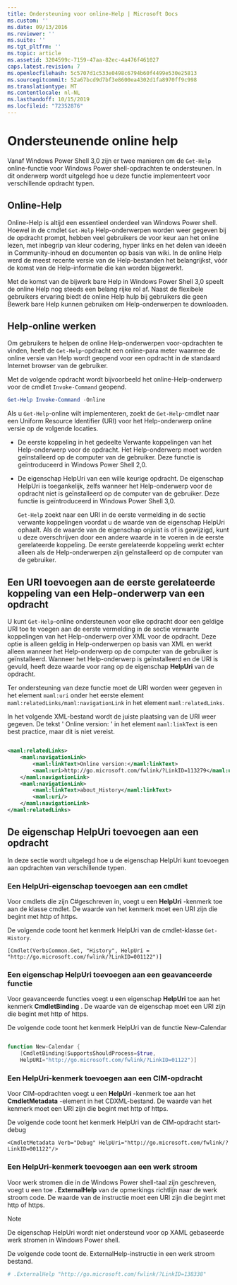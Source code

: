 ```yaml
---
title: Ondersteuning voor online-Help | Microsoft Docs
ms.custom: ''
ms.date: 09/13/2016
ms.reviewer: ''
ms.suite: ''
ms.tgt_pltfrm: ''
ms.topic: article
ms.assetid: 3204599c-7159-47aa-82ec-4a476f461027
caps.latest.revision: 7
ms.openlocfilehash: 5c5707d1c533e0498c6794b60f4499e530e25813
ms.sourcegitcommit: 52a67bcd9d7bf3e8600ea4302d1fa8970ff9c998
ms.translationtype: MT
ms.contentlocale: nl-NL
ms.lasthandoff: 10/15/2019
ms.locfileid: "72352876"
---
```

# <a name="supporting-online-help"></a>Ondersteunende online help

Vanaf Windows Power Shell 3,0 zijn er twee manieren om de `Get-Help` online-functie voor Windows Power shell-opdrachten te ondersteunen. In dit onderwerp wordt uitgelegd hoe u deze functie implementeert voor verschillende opdracht typen.

## <a name="about-online-help"></a>Online-Help

Online-Help is altijd een essentieel onderdeel van Windows Power shell. Hoewel in de cmdlet `Get-Help` Help-onderwerpen worden weer gegeven bij de opdracht prompt, hebben veel gebruikers de voor keur aan het online lezen, met inbegrip van kleur codering, hyper links en het delen van ideeën in Community-inhoud en documenten op basis van wiki. In de online Help werd de meest recente versie van de Help-bestanden het belangrijkst, vóór de komst van de Help-informatie die kan worden bijgewerkt.

Met de komst van de bijwerk bare Help in Windows Power Shell 3,0 speelt de online Help nog steeds een belang rijke rol af. Naast de flexibele gebruikers ervaring biedt de online Help hulp bij gebruikers die geen Bewerk bare Help kunnen gebruiken om Help-onderwerpen te downloaden.

## <a name="how-get-help--online-works"></a>Help-online werken

Om gebruikers te helpen de online Help-onderwerpen voor-opdrachten te vinden, heeft de `Get-Help`-opdracht een online-para meter waarmee de online versie van Help wordt geopend voor een opdracht in de standaard Internet browser van de gebruiker.

Met de volgende opdracht wordt bijvoorbeeld het online-Help-onderwerp voor de cmdlet `Invoke-Command` geopend.

```powershell
Get-Help Invoke-Command -Online
```

Als u `Get-Help`-online wilt implementeren, zoekt de `Get-Help`-cmdlet naar een Uniform Resource Identifier (URI) voor het Help-onderwerp online versie op de volgende locaties.

- De eerste koppeling in het gedeelte Verwante koppelingen van het Help-onderwerp voor de opdracht. Het Help-onderwerp moet worden geïnstalleerd op de computer van de gebruiker. Deze functie is geïntroduceerd in Windows Power Shell 2,0.

- De eigenschap HelpUri van een wille keurige opdracht. De eigenschap HelpUri is toegankelijk, zelfs wanneer het Help-onderwerp voor de opdracht niet is geïnstalleerd op de computer van de gebruiker. Deze functie is geïntroduceerd in Windows Power Shell 3,0.

  `Get-Help` zoekt naar een URI in de eerste vermelding in de sectie verwante koppelingen voordat u de waarde van de eigenschap HelpUri ophaalt. Als de waarde van de eigenschap onjuist is of is gewijzigd, kunt u deze overschrijven door een andere waarde in te voeren in de eerste gerelateerde koppeling. De eerste gerelateerde koppeling werkt echter alleen als de Help-onderwerpen zijn geïnstalleerd op de computer van de gebruiker.

## <a name="adding-a-uri-to-the-first-related-link-of-a-command-help-topic"></a>Een URI toevoegen aan de eerste gerelateerde koppeling van een Help-onderwerp van een opdracht

U kunt `Get-Help`-online ondersteunen voor elke opdracht door een geldige URI toe te voegen aan de eerste vermelding in de sectie verwante koppelingen van het Help-onderwerp over XML voor de opdracht. Deze optie is alleen geldig in Help-onderwerpen op basis van XML en werkt alleen wanneer het Help-onderwerp op de computer van de gebruiker is geïnstalleerd. Wanneer het Help-onderwerp is geïnstalleerd en de URI is gevuld, heeft deze waarde voor rang op de eigenschap **HelpUri** van de opdracht.

Ter ondersteuning van deze functie moet de URI worden weer gegeven in het element `maml:uri` onder het eerste element `maml:relatedLinks/maml:navigationLink` in het element `maml:relatedLinks`.

In het volgende XML-bestand wordt de juiste plaatsing van de URI weer gegeven. De tekst ' Online version: ' in het element `maml:linkText` is een best practice, maar dit is niet vereist.

```xml

<maml:relatedLinks>
    <maml:navigationLink>
        <maml:linkText>Online version:</maml:linkText>
        <maml:uri>http://go.microsoft.com/fwlink/?LinkID=113279</maml:uri>
    </maml:navigationLink>
    <maml:navigationLink>
        <maml:linkText>about_History</maml:linkText>
        <maml:uri/>
    </maml:navigationLink>
</maml:relatedLinks>
```

## <a name="adding-the-helpuri-property-to-a-command"></a>De eigenschap HelpUri toevoegen aan een opdracht

In deze sectie wordt uitgelegd hoe u de eigenschap HelpUri kunt toevoegen aan opdrachten van verschillende typen.

### <a name="adding-a-helpuri-property-to-a-cmdlet"></a>Een HelpUri-eigenschap toevoegen aan een cmdlet

Voor cmdlets die zijn C#geschreven in, voegt u een **HelpUri** -kenmerk toe aan de klasse cmdlet. De waarde van het kenmerk moet een URI zijn die begint met http of https.

De volgende code toont het kenmerk HelpUri van de cmdlet-klasse `Get-History`.

```
[Cmdlet(VerbsCommon.Get, "History", HelpUri = "http://go.microsoft.com/fwlink/?LinkID=001122")]
```

### <a name="adding-a-helpuri-property-to-an-advanced-function"></a>Een eigenschap HelpUri toevoegen aan een geavanceerde functie

Voor geavanceerde functies voegt u een eigenschap **HelpUri** toe aan het kenmerk **CmdletBinding** . De waarde van de eigenschap moet een URI zijn die begint met http of https.

De volgende code toont het kenmerk HelpUri van de functie New-Calendar

```powershell

function New-Calendar {
    [CmdletBinding(SupportsShouldProcess=$true,
    HelpURI="http://go.microsoft.com/fwlink/?LinkID=01122")]
```

### <a name="adding-a-helpuri-attribute-to-a-cim-command"></a>Een HelpUri-kenmerk toevoegen aan een CIM-opdracht

Voor CIM-opdrachten voegt u een **HelpUri** -kenmerk toe aan het **CmdletMetadata** -element in het CDXML-bestand. De waarde van het kenmerk moet een URI zijn die begint met http of https.

De volgende code toont het kenmerk HelpUri van de CIM-opdracht start-debug

```
<CmdletMetadata Verb="Debug" HelpUri="http://go.microsoft.com/fwlink/?LinkID=001122"/>
```

### <a name="adding-a-helpuri-attribute-to-a-workflow"></a>Een HelpUri-kenmerk toevoegen aan een werk stroom

Voor werk stromen die in de Windows Power shell-taal zijn geschreven, voegt u een toe **. ExternalHelp** van de opmerkings richtlijn naar de werk stroom code. De waarde van de instructie moet een URI zijn die begint met http of https.

> [!NOTE]
> De eigenschap HelpUri wordt niet ondersteund voor op XAML gebaseerde werk stromen in Windows Power shell.

De volgende code toont de. ExternalHelp-instructie in een werk stroom bestand.

```powershell
# .ExternalHelp "http://go.microsoft.com/fwlink/?LinkID=138338"
```
